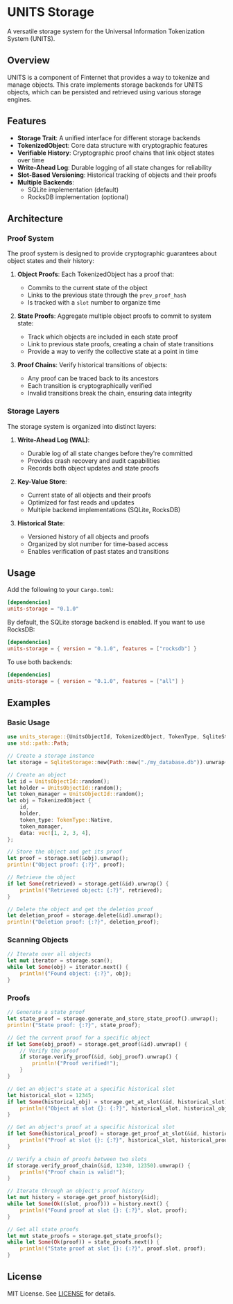 # UNITS Storage

A versatile storage system for the Universal Information Tokenization System (UNITS).

## Overview

UNITS is a component of Finternet that provides a way to tokenize and manage objects. This crate implements storage backends for UNITS objects, which can be persisted and retrieved using various storage engines.

## Features

- **Storage Trait**: A unified interface for different storage backends
- **TokenizedObject**: Core data structure with cryptographic features
- **Verifiable History**: Cryptographic proof chains that link object states over time
- **Write-Ahead Log**: Durable logging of all state changes for reliability
- **Slot-Based Versioning**: Historical tracking of objects and their proofs
- **Multiple Backends**: 
  - SQLite implementation (default)
  - RocksDB implementation (optional)

## Architecture

### Proof System

The proof system is designed to provide cryptographic guarantees about object states and their history:

1. **Object Proofs**: Each TokenizedObject has a proof that:
   - Commits to the current state of the object
   - Links to the previous state through the `prev_proof_hash`
   - Is tracked with a `slot` number to organize time

2. **State Proofs**: Aggregate multiple object proofs to commit to system state:
   - Track which objects are included in each state proof
   - Link to previous state proofs, creating a chain of state transitions
   - Provide a way to verify the collective state at a point in time

3. **Proof Chains**: Verify historical transitions of objects:
   - Any proof can be traced back to its ancestors
   - Each transition is cryptographically verified
   - Invalid transitions break the chain, ensuring data integrity

### Storage Layers

The storage system is organized into distinct layers:

1. **Write-Ahead Log (WAL)**: 
   - Durable log of all state changes before they're committed
   - Provides crash recovery and audit capabilities
   - Records both object updates and state proofs

2. **Key-Value Store**:
   - Current state of all objects and their proofs
   - Optimized for fast reads and updates
   - Multiple backend implementations (SQLite, RocksDB)

3. **Historical State**:
   - Versioned history of all objects and proofs
   - Organized by slot number for time-based access
   - Enables verification of past states and transitions

## Usage

Add the following to your `Cargo.toml`:

```toml
[dependencies]
units-storage = "0.1.0"
```

By default, the SQLite storage backend is enabled. If you want to use RocksDB:

```toml
[dependencies]
units-storage = { version = "0.1.0", features = ["rocksdb"] }
```

To use both backends:

```toml
[dependencies]
units-storage = { version = "0.1.0", features = ["all"] }
```

## Examples

### Basic Usage

```rust
use units_storage::{UnitsObjectId, TokenizedObject, TokenType, SqliteStorage, UnitsStorage};
use std::path::Path;

// Create a storage instance
let storage = SqliteStorage::new(Path::new("./my_database.db")).unwrap();

// Create an object
let id = UnitsObjectId::random();
let holder = UnitsObjectId::random();
let token_manager = UnitsObjectId::random();
let obj = TokenizedObject {
    id,
    holder,
    token_type: TokenType::Native,
    token_manager,
    data: vec![1, 2, 3, 4],
};

// Store the object and get its proof
let proof = storage.set(&obj).unwrap();
println!("Object proof: {:?}", proof);

// Retrieve the object
if let Some(retrieved) = storage.get(&id).unwrap() {
    println!("Retrieved object: {:?}", retrieved);
}

// Delete the object and get the deletion proof
let deletion_proof = storage.delete(&id).unwrap();
println!("Deletion proof: {:?}", deletion_proof);
```

### Scanning Objects

```rust
// Iterate over all objects
let mut iterator = storage.scan();
while let Some(obj) = iterator.next() {
    println!("Found object: {:?}", obj);
}
```

### Proofs

```rust
// Generate a state proof
let state_proof = storage.generate_and_store_state_proof().unwrap();
println!("State proof: {:?}", state_proof);

// Get the current proof for a specific object
if let Some(obj_proof) = storage.get_proof(&id).unwrap() {
    // Verify the proof
    if storage.verify_proof(&id, &obj_proof).unwrap() {
        println!("Proof verified!");
    }
}

// Get an object's state at a specific historical slot
let historical_slot = 12345;
if let Some(historical_obj) = storage.get_at_slot(&id, historical_slot).unwrap() {
    println!("Object at slot {}: {:?}", historical_slot, historical_obj);
}

// Get an object's proof at a specific historical slot
if let Some(historical_proof) = storage.get_proof_at_slot(&id, historical_slot).unwrap() {
    println!("Proof at slot {}: {:?}", historical_slot, historical_proof);
}

// Verify a chain of proofs between two slots
if storage.verify_proof_chain(&id, 12340, 12350).unwrap() {
    println!("Proof chain is valid!");
}

// Iterate through an object's proof history
let mut history = storage.get_proof_history(&id);
while let Some(Ok((slot, proof))) = history.next() {
    println!("Found proof at slot {}: {:?}", slot, proof);
}

// Get all state proofs
let mut state_proofs = storage.get_state_proofs();
while let Some(Ok(proof)) = state_proofs.next() {
    println!("State proof at slot {}: {:?}", proof.slot, proof);
}
```

## License

MIT License. See [LICENSE](LICENSE) for details.